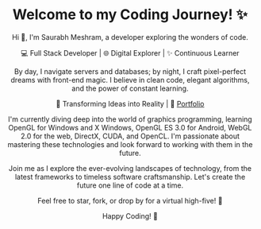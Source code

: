<!DOCTYPE html>
<html lang="en">
<head>
  <meta charset="UTF-8">
  <meta name="viewport" content="width=device-width, initial-scale=1.0">  
</head>
<body>
  <h1 align="center">Welcome to my Coding Journey! ✨</h1>
  <p align="center">Hi 👋, I'm Saurabh Meshram, a developer exploring the wonders of code.</p>

  <p align="center">
    💻 Full Stack Developer | 🌐 Digital Explorer | ✨ Continuous Learner
  </p>

  <p align="center">
    By day, I navigate servers and databases; by night, I craft pixel-perfect dreams with front-end magic. I believe in clean code, elegant algorithms, and the power of constant learning.
  </p>

  <p align="center">
    🚀 Transforming Ideas into Reality | 🌟 <a href="https://saurabhs-portfolio.vercel.app/">Portfolio</a>
  </p>

  <p align="center">
    I'm currently diving deep into the world of graphics programming, learning OpenGL for Windows and X Windows, OpenGL ES 3.0 for Android, WebGL 2.0 for the web, DirectX, CUDA, and OpenCL. I'm passionate about mastering these technologies and look forward to working with them in the future.
  </p>

  <p align="center">
    Join me as I explore the ever-evolving landscapes of technology, from the latest frameworks to timeless software craftsmanship. Let's create the future one line of code at a time.
  </p>

  <p align="center">
    Feel free to star, fork, or drop by for a virtual high-five! 🚀
  </p>

  <p align="center">
    Happy Coding! 🖤
  </p>
</body>
</html>

